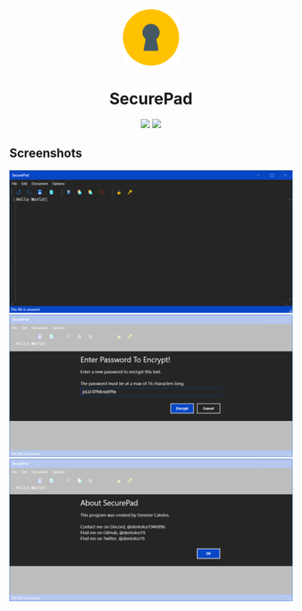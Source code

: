 <div align="center">

<img src="./.github/icon.png" width="100"/>

</div>

<h1 align="center">SecurePad</h1>

<div align="center">

[![](https://img.shields.io/badge/Powered%20By-.NET-blue?logo=microsoft&style=flat-square)](https://dotnet.microsoft.com)
[![](https://img.shields.io/badge/Made%20With-Rider-blue?logo=jetbrains&style=flat-square)](https://www.jetbrains.com/rider)

</div>

## Screenshots

![](./.github/screenshots/0.png)
![](./.github/screenshots/1.png)
![](./.github/screenshots/2.png)
